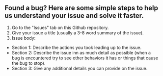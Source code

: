 ## Found a bug? Here are some simple steps to help us understand your issue and solve it faster.

1. Go to the "Issues" tab on this Github repository.
2. Give your issue a title (usually a 3-8 word summary of the issue).
3. Issue body:

- Section 1: Describe the actions you took leading up to the issue.
- Section 2: Describe the issue inn as much detail as possible (when a bug is encountered try to see other behaviors it has or things that cause the bug to stop).
- Section 3: Give any additional details you can provide on the issue.
